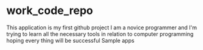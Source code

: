 # work_code_repo
This application is my first github project
I am a novice programmer and I'm trying to learn all the necessary tools in relation to computer programming
hoping every thing will be successful
Sample apps
